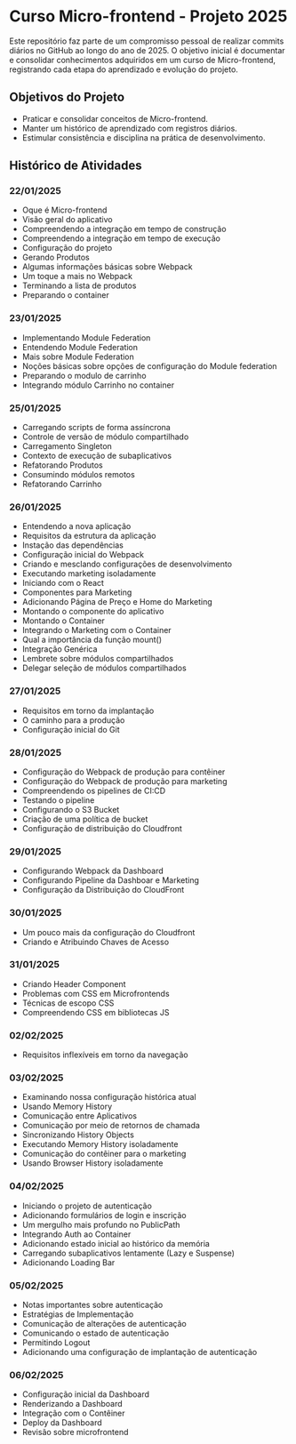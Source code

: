 # Curso Micro-frontend - Projeto 2025

Este repositório faz parte de um compromisso pessoal de realizar commits diários no GitHub ao longo do ano de 2025. O objetivo inicial é documentar e consolidar conhecimentos adquiridos em um curso de Micro-frontend, registrando cada etapa do aprendizado e evolução do projeto.

## Objetivos do Projeto
- Praticar e consolidar conceitos de Micro-frontend.
- Manter um histórico de aprendizado com registros diários.
- Estimular consistência e disciplina na prática de desenvolvimento.

## Histórico de Atividades

### 22/01/2025
- Oque é Micro-frontend
- Visão geral do aplicativo
- Compreendendo a integração em tempo de construção
- Compreendendo a integração em tempo de execução
- Configuração do projeto
- Gerando Produtos
- Algumas informações básicas sobre Webpack
- Um toque a mais no Webpack
- Terminando a lista de produtos
- Preparando o container

### 23/01/2025
- Implementando Module Federation
- Entendendo Module Federation
- Mais sobre Module Federation
- Noções básicas sobre opções de configuração do Module federation
- Preparando o modulo de carrinho
- Integrando módulo Carrinho no container

### 25/01/2025
- Carregando scripts de forma assíncrona
- Controle de versão de módulo compartilhado
- Carregamento Singleton
- Contexto de execução de subaplicativos
- Refatorando Produtos
- Consumindo módulos remotos
- Refatorando Carrinho

### 26/01/2025
- Entendendo a nova aplicação
- Requisitos da estrutura da aplicação
- Instação das dependências
- Configuração inicial do Webpack
- Criando e mesclando configurações de desenvolvimento
- Executando marketing isoladamente
- Iniciando com o React
- Componentes para Marketing
- Adicionando Página de Preço e Home do Marketing
- Montando o componente do aplicativo
- Montando o Container
- Integrando o Marketing com o Container
- Qual a importância da função mount()
- Integração Genérica
- Lembrete sobre módulos compartilhados
- Delegar seleção de módulos compartilhados

### 27/01/2025
- Requisitos em torno da implantação
- O caminho para a produção
- Configuração inicial do Git

### 28/01/2025
- Configuração do Webpack de produção para contêiner
- Configuração do Webpack de produção para marketing
- Compreendendo os pipelines de CI:CD
- Testando o pipeline
- Configurando o S3 Bucket
- Criação de uma política de bucket
- Configuração de distribuição do Cloudfront

### 29/01/2025
- Configurando Webpack da Dashboard
- Configurando Pipeline da Dashboar e Marketing
- Configuração da Distribuição do CloudFront

### 30/01/2025
- Um pouco mais da configuração do Cloudfront
- Criando e Atribuindo Chaves de Acesso

### 31/01/2025
- Criando Header Component
- Problemas com CSS em Microfrontends
- Técnicas de escopo CSS
- Compreendendo CSS em bibliotecas JS

### 02/02/2025
- Requisitos inflexíveis em torno da navegação

### 03/02/2025
- Examinando nossa configuração histórica atual
- Usando Memory History
- Comunicação entre Aplicativos
- Comunicação por meio de retornos de chamada
- Sincronizando History Objects
- Executando Memory History isoladamente
- Comunicação do contêiner para o marketing
- Usando Browser History isoladamente

### 04/02/2025
- Iniciando o projeto de autenticação
- Adicionando formulários de login e inscrição
- Um mergulho mais profundo no PublicPath
- Integrando Auth ao Container
- Adicionando estado inicial ao histórico da memória
- Carregando subaplicativos lentamente (Lazy e Suspense)
- Adicionando Loading Bar

### 05/02/2025
- Notas importantes sobre autenticação
- Estratégias de Implementação
- Comunicação de alterações de autenticação
- Comunicando o estado de autenticação
- Permitindo Logout
- Adicionando uma configuração de implantação de autenticação

### 06/02/2025
- Configuração inicial da Dashboard
- Renderizando a Dashboard
- Integração com o Contêiner
- Deploy da Dashboard
- Revisão sobre microfrontend